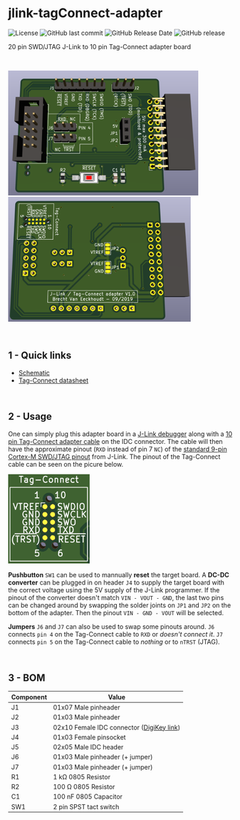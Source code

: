 # jlink-tagConnect-adapter

![License](https://img.shields.io/badge/license-GNU%20GPL%20v3.0-blue.svg)
![GitHub last commit](https://img.shields.io/github/last-commit/Fescron/jlink-tagConnect-adapter.svg)
![GitHub Release Date](https://img.shields.io/github/release-date/Fescron/jlink-tagConnect-adapter.svg)
![GitHub release](https://img.shields.io/github/release/Fescron/jlink-tagConnect-adapter.svg)

20 pin SWD/JTAG J-Link to 10 pin Tag-Connect adapter board

<br/>

<img src="documentation/3D-render-front.png" height="280" alt="Front"> <img src="documentation/3D-render-back.png" height="280" alt="Back">

<br/>

## 1 - Quick links

- [Schematic](documentation/jlink-tagConnect-adapter.pdf)
- [Tag-Connect datasheet](documentation/TC2050-IDC-Datasheet.pdf)

<br/>

## 2 - Usage

One can simply plug this adapter board in a [J-Link debugger](https://www.segger.com/products/debug-probes/j-link/models/j-link-base/) along with a [10 pin Tag-Connect adapter cable](http://www.tag-connect.com/TC2050-IDC) on the IDC connector. The cable will then have the approximate pinout (`RXD` instead of pin 7 `NC`) of the [standard 9-pin Cortex-M SWD/JTAG pinout](https://www.segger.com/products/debug-probes/j-link/accessories/adapters/9-pin-cortex-m-adapter/) from J-Link. The pinout of the Tag-Connect cable can be seen on the picure below.

<img src="documentation/Tag-Connect-pinout.png" height="200" alt="Tag-Connect pinout">

**Pushbutton** `SW1` can be used to mannually **reset** the target board. A **DC-DC converter** can be plugged in on header `J4` to supply the target board with the correct voltage using the 5V supply of the J-Link programmer. If the pinout of the converter doesn't match `VIN - VOUT - GND`, the last two pins can be changed around by swapping the solder joints on `JP1` and `JP2` on the bottom of the adapter. Then the pinout `VIN - GND - VOUT` will be selected.

**Jumpers** `J6` and `J7` can also be used to swap some pinouts around. `J6` connects `pin 4` on the Tag-Connect cable to `RXD` or *doesn't connect it*. `J7` connects `pin 5` on the Tag-Connect cable to *nothing* or to `nTRST` (JTAG).

<br/>

## 3 - BOM

|  Component  |  Value  |
| ---------- | --------- |
| J1 | 01x07 Male pinheader |
| J2 | 01x03 Male pinheader |
| J3 | 02x10 Female IDC connector ([DigiKey link](https://www.digikey.be/product-detail/en/sullins-connector-solutions/SFH11-PBPC-D10-RA-BK/S9205-ND/1990098))|
| J4 | 01x03 Female pinsocket |
| J5 | 02x05 Male IDC header |
| J6 | 01x03 Male pinheader (+ jumper) |
| J7 | 01x03 Male pinheader (+ jumper) |
| R1 | 1 kΩ 0805 Resistor |
| R2 | 100 Ω 0805 Resistor |
| C1 | 100 nF 0805 Capacitor |
| SW1 | 2 pin SPST tact switch |
